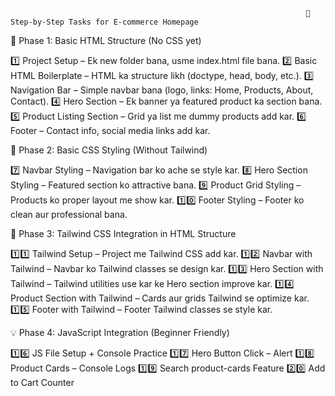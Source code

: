                                                                       📌 Step-by-Step Tasks for E-commerce Homepage








📂 Phase 1: Basic HTML Structure (No CSS yet)


1️⃣ Project Setup – Ek new folder bana, usme index.html file bana.
2️⃣ Basic HTML Boilerplate – HTML ka structure likh (doctype, head, body, etc.).
3️⃣ Navigation Bar – Simple navbar bana (logo, links: Home, Products, About, Contact).
4️⃣ Hero Section – Ek banner ya featured product ka section bana.
5️⃣ Product Listing Section – Grid ya list me dummy products add kar.
6️⃣ Footer – Contact info, social media links add kar.








🎨 Phase 2: Basic CSS Styling (Without Tailwind)


7️⃣ Navbar Styling – Navigation bar ko ache se style kar.
8️⃣ Hero Section Styling – Featured section ko attractive bana.
9️⃣ Product Grid Styling – Products ko proper layout me show kar.
1️⃣0️⃣ Footer Styling – Footer ko clean aur professional bana.









💨 Phase 3: Tailwind CSS Integration in HTML Structure


1️⃣1️⃣ Tailwind Setup – Project me Tailwind CSS add kar.
1️⃣2️⃣ Navbar with Tailwind – Navbar ko Tailwind classes se design kar.
1️⃣3️⃣ Hero Section with Tailwind – Tailwind utilities use kar ke Hero section improve kar.
1️⃣4️⃣ Product Section with Tailwind – Cards aur grids Tailwind se optimize kar.
1️⃣5️⃣ Footer with Tailwind – Footer Tailwind classes se style kar.









💡 Phase 4: JavaScript Integration (Beginner Friendly)


1️⃣6️⃣ JS File Setup + Console Practice
1️⃣7️⃣ Hero Button Click – Alert
1️⃣8️⃣ Product Cards – Console Logs
1️⃣9️⃣ Search product-cards Feature 
2️⃣0️⃣ Add to Cart Counter 
